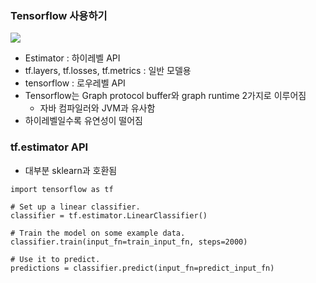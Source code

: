 ### Tensorflow 사용하기

<img src="https://developers.google.com/machine-learning/crash-course/images/TFHierarchy.svg">


- Estimator : 하이레벨 API
- tf.layers, tf.losses, tf.metrics : 일반 모델용
- tensorflow : 로우레벨 API
- Tensorflow는 Graph protocol buffer와 graph runtime 2가지로 이루어짐
	- 자바 컴파일러와 JVM과 유사함
- 하이레벨일수록 유연성이 떨어짐 



### tf.estimator API
- 대부분 sklearn과 호환됨

```
import tensorflow as tf

# Set up a linear classifier.
classifier = tf.estimator.LinearClassifier()

# Train the model on some example data.
classifier.train(input_fn=train_input_fn, steps=2000)

# Use it to predict.
predictions = classifier.predict(input_fn=predict_input_fn)
```